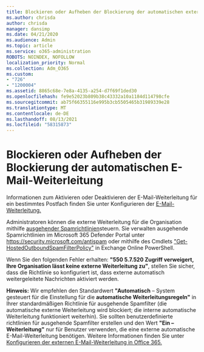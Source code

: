 ```yaml
---
title: Blockieren oder Aufheben der Blockierung der automatischen externen E-Mail-Weiterleitung
ms.author: chrisda
author: chrisda
manager: dansimp
ms.date: 04/21/2020
ms.audience: Admin
ms.topic: article
ms.service: o365-administration
ROBOTS: NOINDEX, NOFOLLOW
localization_priority: Normal
ms.collection: Adm_O365
ms.custom:
- "726"
- "1200004"
ms.assetid: 8865c68e-7e8a-4135-a254-d7f69f1ded30
ms.openlocfilehash: fe9e52023b809b38c43332a10a1184d114798cfe
ms.sourcegitcommit: ab75f66355116e995b3cb5505465b31989339e28
ms.translationtype: MT
ms.contentlocale: de-DE
ms.lasthandoff: 08/13/2021
ms.locfileid: "58315873"
---
```

# <a name="block-or-unblock-eternal-automatic-email-forwarding"></a>Blockieren oder Aufheben der Blockierung der automatischen E-Mail-Weiterleitung

Informationen zum Aktivieren oder Deaktivieren der E-Mail-Weiterleitung für ein bestimmtes Postfach finden Sie unter Konfigurieren der [E-Mail-Weiterleitung.](https://docs.microsoft.com/microsoft-365/admin/email/configure-email-forwarding)

Administratoren können die externe Weiterleitung für die Organisation mithilfe [ausgehender Spamrichtlinien](https://docs.microsoft.com/microsoft-365/security/office-365-security/configure-the-outbound-spam-policy)steuern. Sie verwalten ausgehende Spamrichtlinien im Microsoft 365 Defender Portal unter <https://security.microsoft.com/antispam> oder mithilfe des Cmdlets ["Get-HostedOutboundSpamFilterPolicy"](https://docs.microsoft.com/powershell/module/exchange/get-hostedoutboundspamfilterpolicy) in Exchange Online PowerShell.

Wenn Sie den folgenden Fehler erhalten: **"550 5.7.520 Zugriff verweigert, Ihre Organisation lässt keine externe Weiterleitung zu"**, stellen Sie sicher, dass die Richtlinie so konfiguriert ist, dass externe automatisch weitergeleitete Nachrichten aktiviert werden.

**Hinweis:** Wir empfehlen den Standardwert **"Automatisch** – System gesteuert für die Einstellung für die **automatische Weiterleitungsregeln"** in Ihrer standardmäßigen Richtlinie für ausgehende Spamfilter (die automatische externe Weiterleitung wird blockiert; die interne automatische Weiterleitung funktioniert weiterhin). Sie sollten benutzerdefinierte richtlinien für ausgehende Spamfilter erstellen und den Wert **"Ein – Weiterleitung"** nur für Benutzer verwenden, die eine externe automatische E-Mail-Weiterleitung benötigen. Weitere Informationen finden Sie unter [Konfigurieren der externen E-Mail-Weiterleitung in Office 365.](https://docs.microsoft.com/microsoft-365/security/office-365-security/external-email-forwarding)
